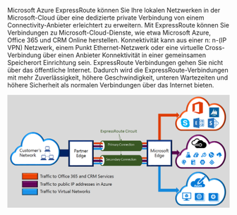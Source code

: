 
Microsoft Azure ExpressRoute können Sie Ihre lokalen Netzwerken in der Microsoft-Cloud über eine dedizierte private Verbindung von einem Connectivity-Anbieter erleichtert zu erweitern. Mit ExpressRoute können Sie Verbindungen zu Microsoft-Cloud-Dienste, wie etwa Microsoft Azure, Office 365 und CRM Online herstellen. Konnektivität kann aus einer n: n-(IP VPN) Netzwerk, einem Punkt Ethernet-Netzwerk oder eine virtuelle Cross-Verbindung über einen Anbieter Konnektivität in einer gemeinsamen Speicherort Einrichtung sein. ExpressRoute Verbindungen gehen Sie nicht über das öffentliche Internet. Dadurch wird die ExpressRoute-Verbindungen mit mehr Zuverlässigkeit, höhere Geschwindigkeit, unteren Wartezeiten und höhere Sicherheit als normalen Verbindungen über das Internet bieten.  

![](./media/expressroute-intro-include/expressroute-basic.png)




